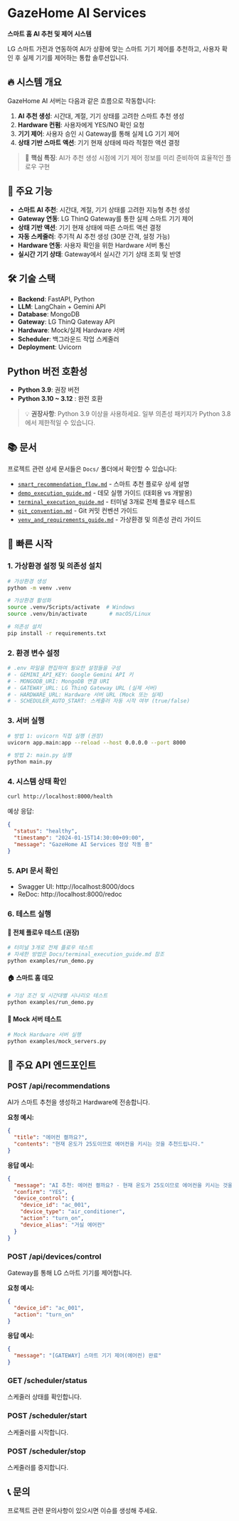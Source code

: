 # GazeHome AI Services

**스마트 홈 AI 추천 및 제어 시스템**

LG 스마트 가전과 연동하여 AI가 상황에 맞는 스마트 기기 제어를 추천하고, 사용자 확인 후 실제 기기를 제어하는 통합 솔루션입니다.

## 🔥 시스템 개요

GazeHome AI 서버는 다음과 같은 흐름으로 작동합니다:

1. **AI 추천 생성**: 시간대, 계절, 기기 상태를 고려한 스마트 추천 생성
2. **Hardware 컨펌**: 사용자에게 YES/NO 확인 요청
3. **기기 제어**: 사용자 승인 시 Gateway를 통해 실제 LG 기기 제어
4. **상태 기반 스마트 액션**: 기기 현재 상태에 따라 적절한 액션 결정

> 🎯 **핵심 특징**: AI가 추천 생성 시점에 기기 제어 정보를 미리 준비하여 효율적인 플로우 구현

## 🚀 주요 기능

- **스마트 AI 추천**: 시간대, 계절, 기기 상태를 고려한 지능형 추천 생성
- **Gateway 연동**: LG ThinQ Gateway를 통한 실제 스마트 기기 제어
- **상태 기반 액션**: 기기 현재 상태에 따른 스마트 액션 결정
- **자동 스케줄러**: 주기적 AI 추천 생성 (30분 간격, 설정 가능)
- **Hardware 연동**: 사용자 확인을 위한 Hardware 서버 통신
- **실시간 기기 상태**: Gateway에서 실시간 기기 상태 조회 및 반영

## 🛠️ 기술 스택

- **Backend**: FastAPI, Python
- **LLM**: LangChain + Gemini API
- **Database**: MongoDB
- **Gateway**: LG ThinQ Gateway API
- **Hardware**: Mock/실제 Hardware 서버
- **Scheduler**: 백그라운드 작업 스케줄러
- **Deployment**: Uvicorn

## Python 버전 호환성

- **Python 3.9**: 권장 버전
- **Python 3.10 ~ 3.12** : 완전 호환

> 💡 **권장사항**: Python 3.9 이상을 사용하세요. 일부 의존성 패키지가 Python 3.8에서 제한적일 수 있습니다.

## 📚 문서

프로젝트 관련 상세 문서들은 `Docs/` 폴더에서 확인할 수 있습니다:

- [`smart_recommendation_flow.md`](Docs/smart_recommendation_flow.md) - 스마트 추천 플로우 상세 설명
- [`demo_execution_guide.md`](Docs/demo_execution_guide.md) - 데모 실행 가이드 (대회용 vs 개발용)
- [`terminal_execution_guide.md`](Docs/terminal_execution_guide.md) - 터미널 3개로 전체 플로우 테스트
- [`git_convention.md`](Docs/git_convention.md) - Git 커밋 컨벤션 가이드
- [`venv_and_requirements_guide.md`](Docs/venv_and_requirements_guide.md) - 가상환경 및 의존성 관리 가이드

## 🚀 빠른 시작

### 1. 가상환경 설정 및 의존성 설치
```bash
# 가상환경 생성
python -m venv .venv

# 가상환경 활성화
source .venv/Scripts/activate  # Windows
source .venv/bin/activate       # macOS/Linux

# 의존성 설치
pip install -r requirements.txt
```

### 2. 환경 변수 설정
```bash
# .env 파일을 편집하여 필요한 설정들을 구성
# - GEMINI_API_KEY: Google Gemini API 키
# - MONGODB_URI: MongoDB 연결 URI
# - GATEWAY_URL: LG ThinQ Gateway URL (실제 서버)
# - HARDWARE_URL: Hardware 서버 URL (Mock 또는 실제)
# - SCHEDULER_AUTO_START: 스케줄러 자동 시작 여부 (true/false)
```

### 3. 서버 실행
```bash
# 방법 1: uvicorn 직접 실행 (권장)
uvicorn app.main:app --reload --host 0.0.0.0 --port 8000

# 방법 2: main.py 실행
python main.py
```

### 4. 시스템 상태 확인
```bash
curl http://localhost:8000/health
```

예상 응답:
```json
{
  "status": "healthy",
  "timestamp": "2024-01-15T14:30:00+09:00",
  "message": "GazeHome AI Services 정상 작동 중"
}
```

### 5. API 문서 확인
- Swagger UI: http://localhost:8000/docs
- ReDoc: http://localhost:8000/redoc

### 6. 테스트 실행

#### 🎯 전체 플로우 테스트 (권장)
```bash
# 터미널 3개로 전체 플로우 테스트
# 자세한 방법은 Docs/terminal_execution_guide.md 참조
python examples/run_demo.py
```

#### 🏠 스마트 홈 데모
```bash
# 기상 조건 및 시간대별 시나리오 테스트
python examples/run_demo.py
```

#### 🔧 Mock 서버 테스트
```bash
# Mock Hardware 서버 실행
python examples/mock_servers.py
```

## 📡 주요 API 엔드포인트

### POST /api/recommendations
AI가 스마트 추천을 생성하고 Hardware에 전송합니다.

**요청 예시:**
```json
{
  "title": "에어컨 켤까요?",
  "contents": "현재 온도가 25도이므로 에어컨을 키시는 것을 추천드립니다."
}
```

**응답 예시:**
```json
{
  "message": "AI 추천: 에어컨 켤까요? - 현재 온도가 25도이므로 에어컨을 키시는 것을 추천드립니다.",
  "confirm": "YES",
  "device_control": {
    "device_id": "ac_001",
    "device_type": "air_conditioner",
    "action": "turn_on",
    "device_alias": "거실 에어컨"
  }
}
```

### POST /api/devices/control
Gateway를 통해 LG 스마트 기기를 제어합니다.

**요청 예시:**
```json
{
  "device_id": "ac_001",
  "action": "turn_on"
}
```

**응답 예시:**
```json
{
  "message": "[GATEWAY] 스마트 기기 제어(에어컨) 완료"
}
```

### GET /scheduler/status
스케줄러 상태를 확인합니다.

### POST /scheduler/start
스케줄러를 시작합니다.

### POST /scheduler/stop
스케줄러를 중지합니다.

## 📞 문의

프로젝트 관련 문의사항이 있으시면 이슈를 생성해 주세요.